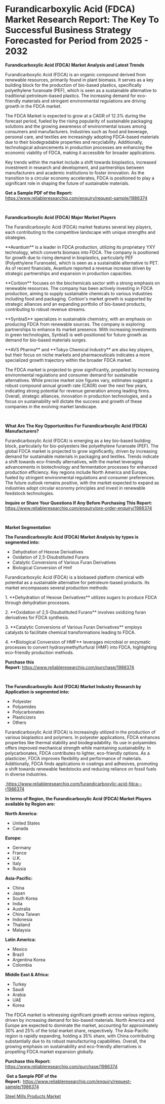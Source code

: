 <p><h1>Furandicarboxylic Acid (FDCA) Market Research Report: The Key To Successful Business Strategy Forecasted for Period from 2025 - 2032</h1></p><p><strong>Furandicarboxylic Acid (FDCA) Market Analysis and Latest Trends</strong></p>
<p><p>Furandicarboxylic Acid (FDCA) is an organic compound derived from renewable resources, primarily found in plant biomass. It serves as a key building block for the production of bio-based plastics, specifically polyethylene furanoate (PEF), which is seen as a sustainable alternative to traditional petroleum-based plastics. The increasing demand for eco-friendly materials and stringent environmental regulations are driving growth in the FDCA market.</p><p>The FDCA Market is expected to grow at a CAGR of 12.3% during the forecast period, fueled by the rising popularity of sustainable packaging solutions and the growing awareness of environmental issues among consumers and manufacturers. Industries such as food and beverage, personal care, and textiles are increasingly adopting FDCA-based materials due to their biodegradable properties and recyclability. Additionally, technological advancements in production processes are enhancing the economic viability of FDCA, making it accessible for broader applications.</p><p>Key trends within the market include a shift towards bioplastics, increased investment in research and development, and partnerships between manufacturers and academic institutions to foster innovation. As the transition to a circular economy accelerates, FDCA is positioned to play a significant role in shaping the future of sustainable materials.</p></p>
<p><strong>Get a Sample PDF of the Report:&nbsp;</strong> <a href="https://www.reliableresearchiq.com/enquiry/request-sample/1986374?utm_campaign=3318&utm_medium=2&utm_source=Github&utm_content=ia&utm_term=03042025&utm_id=furandicarboxylic-acid-fdca">https://www.reliableresearchiq.com/enquiry/request-sample/1986374</a></p>
<p>&nbsp;</p>
<p><strong>Furandicarboxylic Acid (FDCA) Major Market Players</strong></p>
<p><p>The Furandicarboxylic Acid (FDCA) market features several key players, each contributing to the competitive landscape with unique strengths and strategies.</p><p>**Avantium** is a leader in FDCA production, utilizing its proprietary YXY technology, which converts biomass into FDCA. The company is positioned for growth due to rising demand in bioplastics, particularly PEF (Polyethylene Furanoate), which is seen as a sustainable alternative to PET. As of recent financials, Avantium reported a revenue increase driven by strategic partnerships and expansion in production capacities.</p><p>**Corbion** focuses on the biochemicals sector with a strong emphasis on renewable resources. The company has been actively investing in FDCA production, aiming to supply sustainable chemicals to various industries including food and packaging. Corbion's market growth is supported by strategic alliances and an expanding portfolio of bio-based products, contributing to robust revenue streams.</p><p>**SynbiaS** specializes in sustainable chemistry, with an emphasis on producing FDCA from renewable sources. The company is exploring partnerships to enhance its market presence. With increasing investments in green technologies, SynbiaS is well-positioned for future growth as demand for bio-based materials surges.</p><p>**AVS Pharma** and **Tokyo Chemical Industry** are also key players, but their focus on niche markets and pharmaceuticals indicates a more specialized growth trajectory within the broader FDCA market.</p><p>The FDCA market is projected to grow significantly, propelled by increasing environmental regulations and consumer demand for sustainable alternatives. While precise market size figures vary, estimates suggest a robust compound annual growth rate (CAGR) over the next few years, indicating strong potential for revenue generation among leading firms. Overall, strategic alliances, innovation in production technologies, and a focus on sustainability will dictate the success and growth of these companies in the evolving market landscape.</p></p>
<p>&nbsp;</p>
<p><strong>What Are The Key Opportunities For Furandicarboxylic Acid (FDCA) Manufacturers?</strong></p>
<p><p>Furandicarboxylic Acid (FDCA) is emerging as a key bio-based building block, particularly for bio-polyesters like polyethylene furanoate (PEF). The global FDCA market is projected to grow significantly, driven by increasing demand for sustainable materials in packaging and textiles. Trends indicate a shift towards eco-friendly alternatives, with the market leveraging advancements in biotechnology and fermentation processes for enhanced production efficiency. Key regions include North America and Europe, fueled by stringent environmental regulations and consumer preferences. The future outlook remains positive, with the market expected to expand as industries adopt circular economy principles and invest in renewable feedstock technologies.</p></p>
<p><strong>Inquire or Share Your Questions If Any Before Purchasing This Report:</strong> <a href="https://www.reliableresearchiq.com/enquiry/pre-order-enquiry/1986374?utm_campaign=3318&utm_medium=2&utm_source=Github&utm_content=ia&utm_term=03042025&utm_id=furandicarboxylic-acid-fdca">https://www.reliableresearchiq.com/enquiry/pre-order-enquiry/1986374</a></p>
<p>&nbsp;</p>
<p><strong>Market Segmentation</strong></p>
<p><strong>The Furandicarboxylic Acid (FDCA) Market Analysis by types is segmented into:</strong></p>
<p><ul><li>Dehydration of Hexose Derivatives</li><li>Oxidation of 2,5-Disubstituted Furans</li><li>Catalytic Conversions of Various Furan Derivatives</li><li>Biological Conversion of Hmf</li></ul></p>
<p><p>Furandicarboxylic Acid (FDCA) is a biobased platform chemical with potential as a sustainable alternative for petroleum-based products. Its market encompasses several production methods: </p><p>1. **Dehydration of Hexose Derivatives** utilizes sugars to produce FDCA through dehydration processes.</p><p>2. **Oxidation of 2,5-Disubstituted Furans** involves oxidizing furan derivatives for FDCA synthesis.</p><p>3. **Catalytic Conversions of Various Furan Derivatives** employs catalysts to facilitate chemical transformations leading to FDCA.</p><p>4. **Biological Conversion of HMF** leverages microbial or enzymatic processes to convert hydroxymethylfurfural (HMF) into FDCA, highlighting eco-friendly production methods.</p></p>
<p><strong>Purchase this Report:&nbsp;</strong><a href="https://www.reliableresearchiq.com/purchase/1986374?utm_campaign=3318&utm_medium=2&utm_source=Github&utm_content=ia&utm_term=03042025&utm_id=furandicarboxylic-acid-fdca">https://www.reliableresearchiq.com/purchase/1986374</a></p>
<p>&nbsp;</p>
<p><strong>The Furandicarboxylic Acid (FDCA) Market Industry Research by Application is segmented into:</strong></p>
<p><ul><li>Polyester</li><li>Polyamides</li><li>Polycarbonates</li><li>Plasticizers</li><li>Others</li></ul></p>
<p><p>Furandicarboxylic Acid (FDCA) is increasingly utilized in the production of various bioplastics and polymers. In polyester applications, FDCA enhances properties like thermal stability and biodegradability. Its use in polyamides offers improved mechanical strength while maintaining sustainability. In polycarbonates, FDCA contributes to lighter, eco-friendly options. As a plasticizer, FDCA improves flexibility and performance of materials. Additionally, FDCA finds applications in coatings and adhesives, promoting a shift towards renewable feedstocks and reducing reliance on fossil fuels in diverse industries.</p></p>
<p><a href="https://www.reliableresearchiq.com/furandicarboxylic-acid-fdca--r1986374?utm_campaign=3318&utm_medium=2&utm_source=Github&utm_content=ia&utm_term=03042025&utm_id=furandicarboxylic-acid-fdca">&nbsp;https://www.reliableresearchiq.com/furandicarboxylic-acid-fdca--r1986374</a></p>
<p><strong>In terms of Region, the Furandicarboxylic Acid (FDCA) Market Players available by Region are:</strong></p>
<p>
    <p> <strong> North America: </strong>
        <ul>
            <li>United States</li>
            <li>Canada</li>
        </ul>
        </p> 
    <p> <strong> Europe: </strong>
        <ul>
            <li>Germany</li>
            <li>France</li>
            <li>U.K.</li>
            <li>Italy</li>
            <li>Russia</li>
        </ul>
        </p> 
    <p> <strong> Asia-Pacific: </strong>
        <ul>
            <li>China</li>
            <li>Japan</li>
            <li>South Korea</li>
            <li>India</li>
            <li>Australia</li>
            <li>China Taiwan</li>
            <li>Indonesia</li>
            <li>Thailand</li>
            <li>Malaysia</li>
        </ul>
        </p> 
    <p> <strong> Latin America: </strong>
        <ul>
            <li>Mexico</li>
            <li>Brazil</li>
            <li>Argentina Korea</li>
            <li>Colombia</li>
        </ul>
        </p> 
    <p> <strong> Middle East & Africa: </strong>
        <ul>
            <li>Turkey</li>
            <li>Saudi</li>
            <li>Arabia</li>
            <li>UAE</li>
            <li>Korea</li>
        </ul>
    </p>
    </p>
<p><p>The FDCA market is witnessing significant growth across various regions, driven by increasing demand for bio-based materials. North America and Europe are expected to dominate the market, accounting for approximately 30% and 25% of the total market share, respectively. The Asia-Pacific region is rapidly expanding, holding a 35% share, with China contributing substantially due to its robust manufacturing capabilities. Overall, the growing emphasis on sustainability and eco-friendly alternatives is propelling FDCA market expansion globally.</p></p>
<p><strong>Purchase this Report: </strong><a href="https://www.reliableresearchiq.com/purchase/1986374?utm_campaign=3318&utm_medium=2&utm_source=Github&utm_content=ia&utm_term=03042025&utm_id=furandicarboxylic-acid-fdca">https://www.reliableresearchiq.com/purchase/1986374</a></p>
<p>&nbsp;<strong>Get a Sample PDF of the Report:&nbsp;&nbsp;</strong><a href="https://www.reliableresearchiq.com/enquiry/request-sample/1986374?utm_campaign=3318&utm_medium=2&utm_source=Github&utm_content=ia&utm_term=03042025&utm_id=furandicarboxylic-acid-fdca">https://www.reliableresearchiq.com/enquiry/request-sample/1986374</a></p>
<p><strong></strong></p>
<p><p><a href="https://github.com/kalsirollija/Market-Research-Report-List-1/blob/main/steel-mills-products-market.md?utm_campaign=3318&utm_medium=2&utm_source=Github&utm_content=ia&utm_term=03042025&utm_id=furandicarboxylic-acid-fdca">Steel Mills Products Market</a></p></p>